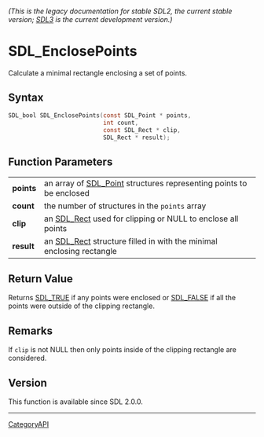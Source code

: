 ###### (This is the legacy documentation for stable SDL2, the current stable version; [SDL3](https://wiki.libsdl.org/SDL3/) is the current development version.)
# SDL_EnclosePoints

Calculate a minimal rectangle enclosing a set of points.

## Syntax

```c
SDL_bool SDL_EnclosePoints(const SDL_Point * points,
                           int count,
                           const SDL_Rect * clip,
                           SDL_Rect * result);

```

## Function Parameters

|                |                                                                                  |
| -------------- | -------------------------------------------------------------------------------- |
| **points**     | an array of [SDL_Point](SDL_Point.md) structures representing points to be enclosed |
| **count**      | the number of structures in the `points` array                                   |
| **clip**       | an [SDL_Rect](SDL_Rect.md) used for clipping or NULL to enclose all points          |
| **result**     | an [SDL_Rect](SDL_Rect.md) structure filled in with the minimal enclosing rectangle |

## Return Value

Returns [SDL_TRUE](SDL_TRUE.md) if any points were enclosed or
[SDL_FALSE](SDL_FALSE.md) if all the points were outside of the clipping
rectangle.

## Remarks

If `clip` is not NULL then only points inside of the clipping rectangle are
considered.

## Version

This function is available since SDL 2.0.0.

----
[CategoryAPI](CategoryAPI.md)
